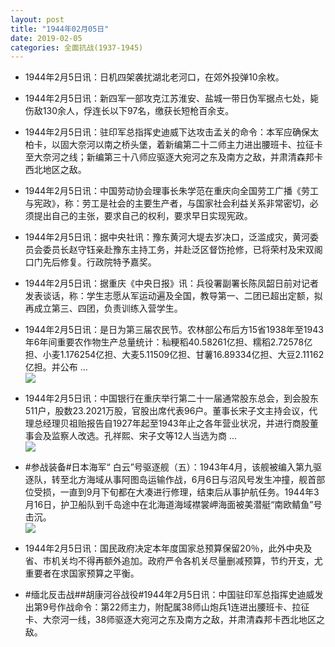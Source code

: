 ```yaml
---
layout: post
title: "1944年02月05日"
date: 2019-02-05
categories: 全面抗战(1937-1945)
---
```


<meta name="referrer" content="no-referrer" />

- 1944年2月5日讯：日机四架袭扰湖北老河口，在郊外投弹10余枚。 

- 1944年2月5日讯：新四军一部攻克江苏淮安、盐城一带日伪军据点七处，毙伤敌130余人，俘连长以下97名，缴获长短枪百余支。 

- 1944年2月5日讯：驻印军总指挥史迪威下达攻击孟关的命令：本军应确保太柏卡，以固大奈河以南之桥头堡，着新编第二十二师主力进出腰班卡、拉征卡至大奈河之线；新编第三十八师应驱逐大宛河之东及南方之敌，并肃清森邦卡西北地区之敌。 

- 1944年2月5日讯：中国劳动协会理事长朱学范在重庆向全国劳工广播《劳工与宪政》，称：劳工是社会的主要生产者，与国家社会利益关系非常密切，必须提出自己的主张，要求自己的权利，要求早日实现宪政。 

- 1944年2月5日讯：据中央社讯：豫东黄河大堤去岁决口，泛滥成灾，黄河委员会委员长赵守钰亲赴豫东主持工务，并赴泛区督饬抢修，已将荣村及宋双阁口门先后修复。行政院特予嘉奖。 

- 1944年2月5日讯：据重庆《中央日报》讯：兵役署副署长陈凤韶日前对记者发表谈话，称：学生志愿从军运动遍及全国，教导第一、二团已超出定额，拟再成立第三、四团，负责训练入营学生。 

- 1944年2月5日讯：是日为第三届农民节。农林部公布后方15省1938年至1943年6年间重要农作物生产总量统计：秈粳稻40.58261亿担、糯稻2.72578亿担、小麦1.176254亿担、大麦5.11509亿担、甘薯16.89334亿担、大豆2.11162亿担。并公布 ... <br/><img src="https://wx4.sinaimg.cn/large/aca367d8ly1fzveyb1ifzj20c809074f.jpg" />

- 1944年2月5日讯：中国银行在重庆举行第二十一届通常股东总会，到会股东511户，股数23.2021万股，官股出席代表96户。董事长宋子文主持会议，代理总经理贝祖贻报告自1927年起至1943年止之各年营业状况，并进行商股董事会及监察人改选。孔祥熙、宋子文等12人当选为商 ... <br/><img src="https://wx4.sinaimg.cn/large/aca367d8ly1fzvd7rhl3sj20c80aydg0.jpg" />

- #参战装备#日本海军“ 白云”号驱逐舰（五）：1943年4月，该舰被编入第九驱逐队，转至北方海域从事阿图岛运输作战，6月6日与沼风号发生冲撞，舰首部位受损，一直到9月下旬都在大凑进行修理，结束后从事护航任务。1944年3月16日，护卫船队到千岛途中在北海道海域襟裳岬海面被美潜艇“南欧鲭鱼”号击沉。 <br/><img src="https://wx3.sinaimg.cn/large/aca367d8ly1fzvbgjgljqj22wv0qo110.jpg" />

- 1944年2月5日讯：国民政府决定本年度国家总预算保留20％，此外中央及省、市机关均不得再额外追加。政府严令各机关尽量删减预算，节约开支，尤重要者在求国家预算之平衡。 

- #缅北反击战##胡康河谷战役#1944年2月5日讯：中国驻印军总指挥史迪威发出第9号作战命令：第22师主力，附配属38师山炮兵1连进出腰班卡、拉征卡、大奈河一线，38师驱逐大宛河之东及南方之敌，并肃清森邦卡西北地区之敌。 

